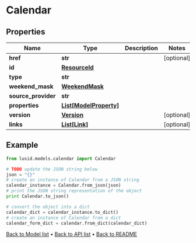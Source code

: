 # Calendar


## Properties
Name | Type | Description | Notes
------------ | ------------- | ------------- | -------------
**href** | **str** |  | [optional] 
**id** | [**ResourceId**](ResourceId.md) |  | 
**type** | **str** |  | 
**weekend_mask** | [**WeekendMask**](WeekendMask.md) |  | 
**source_provider** | **str** |  | 
**properties** | [**List[ModelProperty]**](ModelProperty.md) |  | 
**version** | [**Version**](Version.md) |  | [optional] 
**links** | [**List[Link]**](Link.md) |  | [optional] 

## Example

```python
from lusid.models.calendar import Calendar

# TODO update the JSON string below
json = "{}"
# create an instance of Calendar from a JSON string
calendar_instance = Calendar.from_json(json)
# print the JSON string representation of the object
print Calendar.to_json()

# convert the object into a dict
calendar_dict = calendar_instance.to_dict()
# create an instance of Calendar from a dict
calendar_form_dict = calendar.from_dict(calendar_dict)
```
[Back to Model list](../README.md#documentation-for-models) &#8226; [Back to API list](../README.md#documentation-for-api-endpoints) &#8226; [Back to README](../README.md)


